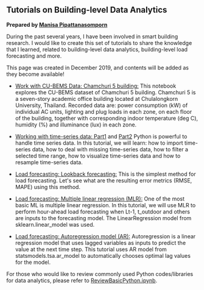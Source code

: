 ## Tutorials on Building-level Data Analytics

**Prepared by [Manisa Pipattanasomporn](https://mpipatta.github.io)**

During the past several years, I have been involved in smart building research. I would like to create this set of tutorials to share the knowledge that I learned, related to building-level data analytics, building-level load forecasting and more.

This page was created in December 2019, and contents will be added as they become available!

* [Work with CU-BEMS Data: Chamchuri 5 building:](https://nbviewer.jupyter.org/github/mpipatta/mpipatta.github.io/blob/master/CHAM5.ipynb) This notebook explores the CU-BEMS dataset of Chamchuri 5 building. Chamchuri 5 is a seven-story academic office building located at Chulalongkorn University, Thailand. Recorded data are: power consumption (kW) of individual AC units, lighting and plug loads in each zone, on each floor of the building, together with corresponding indoor temperature (deg C), humidity (%) and illuminance (lux) in each zone. 

* [Working with time-series data: Part1](https://nbviewer.jupyter.org/github/mpipatta/mpipatta.github.io/blob/master/tutorials/TimeSeriesData.ipynb) and [Part2](https://nbviewer.jupyter.org/github/mpipatta/mpipatta.github.io/blob/master/tutorials/TimeSeriesData_Part2.ipynb) Python is powerful to handle time series data. In this tutorial, we will learn: how to import time-series data, how to deal with missing time-series data, how to filter a selected time range, how to visualize time-series data and how to resample time-series data.

* [Load forecasting: Lookback forecasting:](https://nbviewer.jupyter.org/github/mpipatta/mpipatta.github.io/blob/master/tutorials/Lookback.ipynb) This is the simplest method for load forecasting. Let's see what are the resulting error metrics (RMSE, MAPE) using this method. 

* [Load forecasting: Multiple linear regression (MLR):](https://nbviewer.jupyter.org/github/mpipatta/mpipatta.github.io/blob/master/tutorials/LinearRegression.ipynb) One of the most basic ML is multiple linear regression. In this tutorial, we will use MLR to perform hour-ahead load forecasting when Lt-1, t_outdoor and others are inputs to the forecasting model. The LinearRegression model from sklearn.linear_model was used.

* [Load forecasting: Autoregression model (AR):](https://nbviewer.jupyter.org/github/mpipatta/mpipatta.github.io/blob/master/tutorials/Autoregression.ipynb) Autoregression is a linear regression model that uses lagged variables as inputs to predict the value at the next time step. This tutorial uses AR model from statsmodels.tsa.ar_model to automatically chooses optimal lag values for the model.

For those who would like to review commonly used Python codes/libraries for data analytics, please refer to [ReviewBasicPython.ipynb](https://nbviewer.jupyter.org/github/mpipatta/mpipatta.github.io/blob/master/tutorials/ReviewBasicPython.ipynb). 
